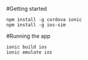 #Getting started
```
npm install -g cordova ionic
npm install -g ios-sim
```

#Running the app
```
ionic build ios
ionic emulate ios
```
